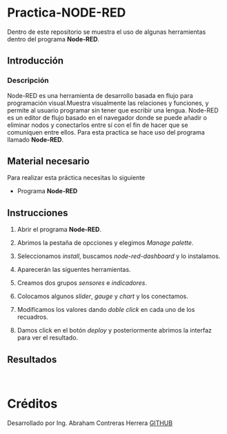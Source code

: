 # Practica-NODE-RED
Dentro de este repositorio se muestra el uso de algunas herramientas dentro del programa **Node-RED**.
## Introducción
### Descripción
Node-RED es una herramienta de desarrollo basada en flujo para programación visual.Muestra visualmente las relaciones y funciones, y permite al usuario programar sin tener que escribir una lengua. Node-RED es un editor de flujo basado en el navegador donde se puede añadir o eliminar nodos y conectarlos entre sí con el fin de hacer que se comuniquen entre ellos. 
Para esta practica se hace uso del programa llamado **Node-RED**.
## Material necesario
Para realizar esta práctica necesitas lo siguiente

- Programa **Node-RED**

## Instrucciones
1. Abrir el programa **Node-RED**.

2. Abrimos la pestaña de opcciones y elegimos *Manage palette*.

3. Seleccionamos *install*, buscamos *node-red-dashboard* y lo instalamos.

4. Aparecerán las siguentes herramientas.
![]()

5. Creamos dos grupos *sensores* e *indicadores*.
![]()

6. Colocamos algunos *slider*, *gauge* y *chart* y los conectamos.
![]()

7. Modificamos los valores dando *doble click* en cada uno de los recuadros.

8. Damos click en el botón *deploy* y posteriormente abrimos la interfaz para ver el resultado.

## Resultados
![]()
![]()


# Créditos
Desarrollado por Ing. Abraham Contreras Herrera
[GITHUB](https://github.com/AbrahamCH1)
